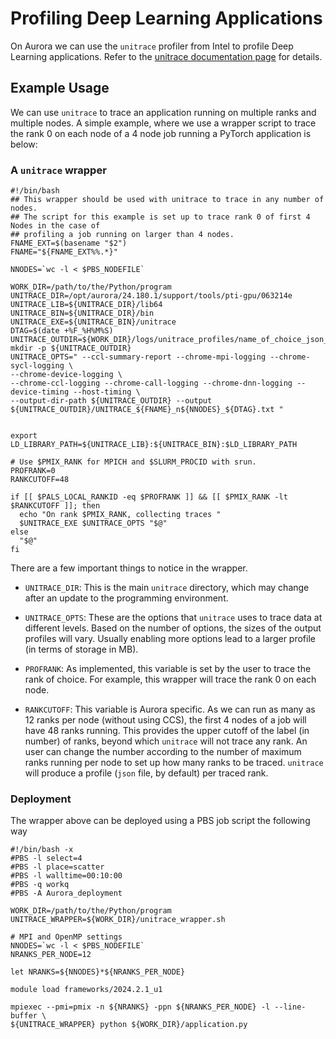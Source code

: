 # Profiling Deep Learning Applications

On Aurora we can use the `unitrace` profiler from Intel to profile Deep 
Learning applications. Refer to the 
[unitrace documentation page](https://github.com/intel/pti-gpu/tree/master/tools/unitrace)
for details.

## Example Usage

We can use `unitrace` to trace an application running on multiple ranks and 
multiple nodes. A simple example, where we use a wrapper script to trace the
rank 0 on each node of a 4 node job running a PyTorch application is below:

### A `unitrace` wrapper
```
#!/bin/bash
## This wrapper should be used with unitrace to trace in any number of nodes.
## The script for this example is set up to trace rank 0 of first 4 Nodes in the case of
## profiling a job running on larger than 4 nodes.
FNAME_EXT=$(basename "$2")
FNAME="${FNAME_EXT%%.*}"

NNODES=`wc -l < $PBS_NODEFILE`

WORK_DIR=/path/to/the/Python/program
UNITRACE_DIR=/opt/aurora/24.180.1/support/tools/pti-gpu/063214e
UNITRACE_LIB=${UNITRACE_DIR}/lib64
UNITRACE_BIN=${UNITRACE_DIR}/bin
UNITRACE_EXE=${UNITRACE_BIN}/unitrace
DTAG=$(date +%F_%H%M%S)
UNITRACE_OUTDIR=${WORK_DIR}/logs/unitrace_profiles/name_of_choice_json_n${NNODES}_${DTAG}/${FNAME}_n${NNODES}_${DTAG}
mkdir -p ${UNITRACE_OUTDIR}
UNITRACE_OPTS=" --ccl-summary-report --chrome-mpi-logging --chrome-sycl-logging \
--chrome-device-logging \
--chrome-ccl-logging --chrome-call-logging --chrome-dnn-logging --device-timing --host-timing \
--output-dir-path ${UNITRACE_OUTDIR} --output ${UNITRACE_OUTDIR}/UNITRACE_${FNAME}_n${NNODES}_${DTAG}.txt "


export LD_LIBRARY_PATH=${UNITRACE_LIB}:${UNITRACE_BIN}:$LD_LIBRARY_PATH

# Use $PMIX_RANK for MPICH and $SLURM_PROCID with srun.
PROFRANK=0
RANKCUTOFF=48

if [[ $PALS_LOCAL_RANKID -eq $PROFRANK ]] && [[ $PMIX_RANK -lt $RANKCUTOFF ]]; then
  echo "On rank $PMIX_RANK, collecting traces "
  $UNITRACE_EXE $UNITRACE_OPTS "$@"
else
  "$@"
fi

```
There are a few important things to notice in the wrapper.

- `UNITRACE_DIR`: This is the main `unitrace` directory, which may change after
an update to the programming environment.

- `UNITRACE_OPTS`: These are the options that `unitrace` uses to trace data at
different levels. Based on the number of options, the sizes of the output 
profiles will vary. Usually enabling more options lead to a larger profile 
(in terms of storage in MB).

- `PROFRANK`: As implemented, this variable is set by the user to trace the rank
of choice. For example, this wrapper will trace the rank 0 on each node.

- `RANKCUTOFF`: This variable is Aurora specific. As we can run as many as 12
ranks per node (without using CCS), the first 4 nodes of a job will have 48 
ranks running. This provides the upper cutoff of the label (in number) of ranks,
beyond which `unitrace` will not trace any rank. An user can change the number
according to the number of maximum ranks running per node to set up how many 
ranks to be
traced. `unitrace` will produce a profile (`json` file, by default) per traced 
rank.

### Deployment

The wrapper above can be deployed using a PBS job script the following way

```
#!/bin/bash -x
#PBS -l select=4
#PBS -l place=scatter
#PBS -l walltime=00:10:00
#PBS -q workq
#PBS -A Aurora_deployment

WORK_DIR=/path/to/the/Python/program
UNITRACE_WRAPPER=${WORK_DIR}/unitrace_wrapper.sh

# MPI and OpenMP settings
NNODES=`wc -l < $PBS_NODEFILE`
NRANKS_PER_NODE=12

let NRANKS=${NNODES}*${NRANKS_PER_NODE}

module load frameworks/2024.2.1_u1

mpiexec --pmi=pmix -n ${NRANKS} -ppn ${NRANKS_PER_NODE} -l --line-buffer \
${UNITRACE_WRAPPER} python ${WORK_DIR}/application.py 
```

